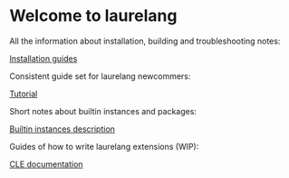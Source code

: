# Welcome to laurelang

All the information about installation, building and troubleshooting notes:

[Installation guides](./installation.md)

Consistent guide set for laurelang newcommers:

[Tutorial](./tutorial/index.md)

Short notes about builtin instances and packages:

[Builtin instances description](./builtin.md)

Guides of how to write laurelang extensions (WIP):

[CLE documentation](./cle/index.md)